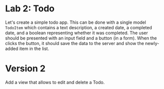 # Lab 2: Todo

Let's create a simple todo app. This can be done with a single model `TodoItem` which contains a text description, a created date, a completed date, and a boolean representing whether it was completed. The user should be presented with an input field and a button (in a form). When the clicks the button, it should save the data to the server and show the newly-added item in the list.

# Version 2

Add a view that allows to edit and delete a Todo.